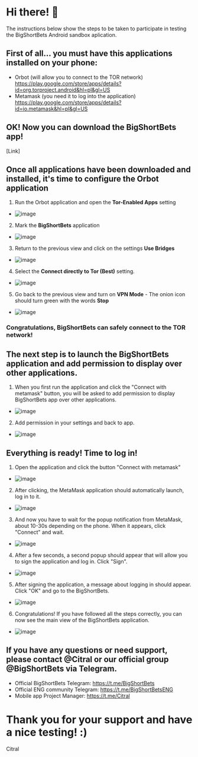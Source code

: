 #  Hi there! 👋
The instructions below show the steps to be taken to participate in testing the BigShortBets Android sandbox aplication. 

##  First of all... you must have this applications installed on your phone: 
- Orbot (will allow you to connect to the TOR network)
https://play.google.com/store/apps/details?id=org.torproject.android&hl=pl&gl=US
- Metamask (you need it to log into the application) https://play.google.com/store/apps/details?id=io.metamask&hl=pl&gl=US

##  OK! Now you can download the BigShortBets app!

[Link] 

## Once all applications have been downloaded and installed, it's time to configure the Orbot application

1. Run the Orbot application and open the **Tor-Enabled Apps** setting
- ![image](https://user-images.githubusercontent.com/90868153/133892944-966c5a71-2881-48af-9054-12a82267e402.png)
2. Mark the **BigShortBets** application
- ![image](https://user-images.githubusercontent.com/90868153/133893031-1e284b77-a234-42af-ade8-ff8bd52236c0.png)
3. Return to the previous view and click on the settings **Use Bridges**
- ![image](https://user-images.githubusercontent.com/90868153/133893145-4ac56b7e-9419-4348-afad-0128fd3acd73.png)
4. Select the **Connect directly to Tor (Best)** setting.
- ![image](https://user-images.githubusercontent.com/90868153/133893250-c8b247a5-44cb-4042-93e3-5351f839e5b2.png)
5. Go back to the previous view and turn on **VPN Mode** - The onion icon should turn green with the words **Stop**
- ![image](https://user-images.githubusercontent.com/90868153/133893321-9f01dc11-75ad-4f89-ad00-79baf8897710.png)

### Congratulations, BigShortBets can safely connect to the TOR network! 

## The next step is to launch the BigShortBets application and add permission to display over other applications. 
1. When you first run the application and click the "Connect with metamask" button, you will be asked to add permission to display BigShortBets app over other applications.
- ![image](https://user-images.githubusercontent.com/90868153/133944394-e27c27d3-2535-46f5-a277-82bb7e0747fd.png)
2. Add permission in your settings and back to app. 
- ![image](https://user-images.githubusercontent.com/90868153/133944459-060da2d5-ad1e-44ac-9c5e-3fcb4629afb5.png)

## Everything is ready! Time to log in!
1. Open the application and click the button "Connect with metamask"
- ![image](https://user-images.githubusercontent.com/90868153/133944394-e27c27d3-2535-46f5-a277-82bb7e0747fd.png)
2. After clicking, the MetaMask application should automatically launch, log in to it.
- ![image](https://user-images.githubusercontent.com/90868153/133944595-61ca2d1e-1a3e-41a1-8b4f-ca9d0cf61483.png)
3. And now you have to wait for the popup notification from MetaMask, about 10-30s depending on the phone. When it appears, click "Connect" and wait.
- ![image](https://user-images.githubusercontent.com/90868153/133944686-098cae3f-ae99-4b26-883d-0a5b02f85776.png)
4. After a few seconds, a second popup should appear that will allow you to sign the application and log in. Click "Sign".
- ![image](https://user-images.githubusercontent.com/90868153/133944736-b1093645-db12-43a8-adf9-9fb8e14e4af9.png)
5. After signing the application, a message about logging in should appear. Click "OK" and go to the BigShortBets.
- ![image](https://user-images.githubusercontent.com/90868153/133944747-33c92d81-6f9d-49c2-8567-daeb818c3863.png)
6. Congratulations! If you have followed all the steps correctly, you can now see the main view of the BigShortBets application.
- ![image](https://user-images.githubusercontent.com/90868153/133944828-7ce1cb66-9b9b-43ba-81bd-391d9d7b93d3.png) 

## If you have any questions or need support, please contact @Citral or our official group @BigShortBets via Telegram.
- Official BigShortBets Telegram: https://t.me/BigShortBets 
- Official ENG community Telegram: https://t.me/BigShortBetsENG
- Mobile app Project Manager: https://t.me/Citral 

# Thank you for your support and have a nice testing! :)


Citral
